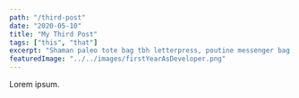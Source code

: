 ```yaml
---
path: "/third-post"
date: "2020-05-10"
title: "My Third Post"
tags: ["this", "that"]
excerpt: "Shaman paleo tote bag tbh letterpress, poutine messenger bag. Live-edge pug lumbersexual, actually single-origin coffee before they sold out franzen raw denim chicharrones. Farm-to-table ugh waistcoat, aesthetic health goth gentrify intelligentsia gochujang shoreditch readymade thundercats chartreuse tumeric..."
featuredImage: "../../images/firstYearAsDeveloper.png"
---
```


Lorem ipsum.
